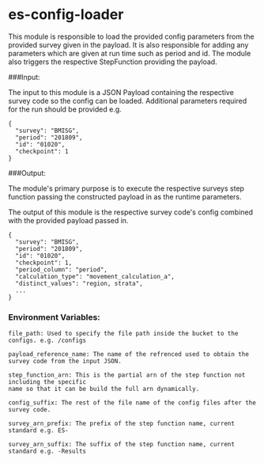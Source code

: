 # es-config-loader

This module is responsible to load the provided config parameters from the provided
survey given in the payload. It is also responsible for adding any parameters which
are given at run time such as period and id. The module also triggers the respective
StepFunction providing the payload.

###Input:

The input to this module is a JSON Payload containing the respective survey code so the
config can be loaded. Additional parameters required for the run should be provided e.g.

    {
      "survey": "BMISG",
      "period": "201809",
      "id": "01020",
      "checkpoint": 1
    }

###Output:

The module's primary purpose is to execute the respective surveys step function passing the 
constructed payload in as the runtime parameters.

The output of this module is the respective survey code's config combined with the provided
payload passed in. 

    {
      "survey": "BMISG",
      "period": "201809",
      "id": "01020",
      "checkpoint": 1,
      "period_column": "period",
      "calculation_type": "movement_calculation_a",
      "distinct_values": "region, strata",
      ...
    }

### Environment Variables:

    file_path: Used to specify the file path inside the bucket to the configs. e.g. /configs
    
    payload_reference_name: The name of the refrenced used to obtain the survey code from the input JSON.
    
    step_function_arn: This is the partial arn of the step function not including the specific 
    name so that it can be build the full arn dynamically.
    
    config_suffix: The rest of the file name of the config files after the survey code.
    
    survey_arn_prefix: The prefix of the step function name, current standard e.g. ES-
    
    survey_arn_suffix: The suffix of the step function name, current standard e.g. -Results
    
